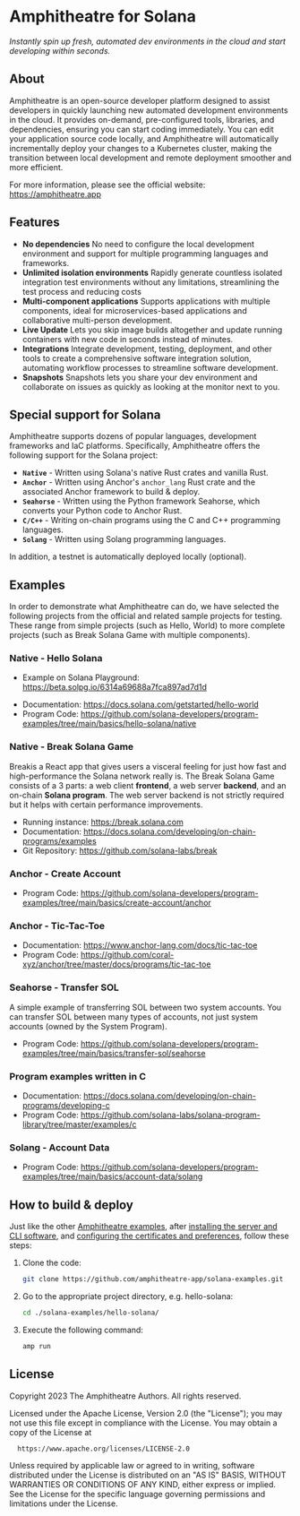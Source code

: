# Amphitheatre for Solana

*Instantly spin up fresh, automated dev environments in the cloud and start developing within seconds.*

## About

Amphitheatre is an open-source developer platform designed to assist developers in quickly launching new automated development environments in the cloud. It provides on-demand, pre-configured tools, libraries, and dependencies, ensuring you can start coding immediately. You can edit your application source code locally, and Amphitheatre will automatically incrementally deploy your changes to a Kubernetes cluster, making the transition between local development and remote deployment smoother and more efficient.

For more information, please see the official website: https://amphitheatre.app

## Features

- **No dependencies** No need to configure the local development environment and support for multiple programming languages and frameworks.
- **Unlimited isolation environments** Rapidly generate countless isolated integration test environments without any limitations, streamlining the test process and reducing costs
- **Multi-component applications** Supports applications with multiple components, ideal for microservices-based applications and collaborative multi-person development.
- **Live Update** Lets you skip image builds altogether and update running containers with new code in seconds instead of minutes.
- **Integrations** Integrate development, testing, deployment, and other tools to create a comprehensive software integration solution, automating workflow processes to streamline software development.
- **Snapshots** Snapshots lets you share your dev environment and collaborate on issues as quickly as looking at the monitor next to you.

## Special support for Solana

Amphitheatre supports dozens of popular languages, development frameworks and IaC platforms. Specifically, Amphitheatre offers the following support for the Solana project:

- **`Native`** - Written using Solana's native Rust crates and vanilla Rust.
- **`Anchor`** - Written using Anchor's `anchor_lang` Rust crate and the associated Anchor framework to build & deploy.
- **`Seahorse`** - Written using the Python framework Seahorse, which converts your Python code to Anchor Rust.
- **`C/C++`** - Writing on-chain programs using the C and C++ programming languages.
- **`Solang`** - Written using Solang programming languages.

In addition, a testnet is automatically deployed locally (optional).

## Examples

In order to demonstrate what Amphitheatre can do, we have selected the following projects from the official and related sample projects for testing. These range from simple projects (such as Hello, World) to more complete projects (such as Break Solana Game with multiple components).

### Native **-** Hello Solana

* Example on Solana Playground: https://beta.solpg.io/6314a69688a7fca897ad7d1d

- Documentation: https://docs.solana.com/getstarted/hello-world
- Program Code: https://github.com/solana-developers/program-examples/tree/main/basics/hello-solana/native

### Native - Break Solana Game

Breakis a React app that gives users a visceral feeling for just how fast and high-performance the Solana network really is. The Break Solana Game consists of a 3 parts: a web client **frontend**, a web server **backend**, and an on-chain **Solana program**. The web server backend is not strictly required but it helps with certain performance improvements.

- Running instance: https://break.solana.com
- Documentation: https://docs.solana.com/developing/on-chain-programs/examples
- Git Repository: https://github.com/solana-labs/break

### Anchor - Create Account

* Program Code: https://github.com/solana-developers/program-examples/tree/main/basics/create-account/anchor

### Anchor - Tic-Tac-Toe

- Documentation: https://www.anchor-lang.com/docs/tic-tac-toe
- Program Code: https://github.com/coral-xyz/anchor/tree/master/docs/programs/tic-tac-toe

### **Seahorse** **-** Transfer SOL

A simple example of transferring SOL between two system accounts. You can transfer SOL between many types of accounts, not just system accounts (owned by the System Program).

* Program Code: https://github.com/solana-developers/program-examples/tree/main/basics/transfer-sol/seahorse

### Program examples written in C

- Documentation: https://docs.solana.com/developing/on-chain-programs/developing-c
- Program Code: https://github.com/solana-labs/solana-program-library/tree/master/examples/c

### Solang - Account Data

* Program Code: https://github.com/solana-developers/program-examples/tree/main/basics/account-data/solang

## How to build & deploy

Just like the other [Amphitheatre examples](https://docs.amphitheatre.app/examples/), after [installing the server and CLI software](https://docs.amphitheatre.app/installation/), and [configuring the certificates and preferences](https://docs.amphitheatre.app/getting-started/initialize/), follow these steps:

1. Clone the code:

   ```bash
   git clone https://github.com/amphitheatre-app/solana-examples.git
   ```

2. Go to the appropriate project directory, e.g. hello-solana:

   ```bash
   cd ./solana-examples/hello-solana/
   ```

3. Execute the following command:

   ```bash
   amp run
   ```

## License

Copyright 2023 The Amphitheatre Authors. All rights reserved.

Licensed under the Apache License, Version 2.0 (the "License"); you may not use this file except in compliance with the License. You may obtain a copy of the License at

      https://www.apache.org/licenses/LICENSE-2.0

Unless required by applicable law or agreed to in writing, software distributed under the License is distributed on an "AS IS" BASIS, WITHOUT WARRANTIES OR CONDITIONS OF ANY KIND, either express or implied. See the License for the specific language governing permissions and limitations under the License.
